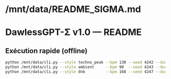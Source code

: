 # /mnt/data/README_SIGMA.md
# DawlessGPT-Σ v1.0 — README

## Exécution rapide (offline)
```bash
python /mnt/data/cli.py --style techno_peak --bpm 130 --seed 4242 --dur 84
python /mnt/data/cli.py --style ambient     --bpm 90  --seed 4243 --dur 90
python /mnt/data/cli.py --style dnb         --bpm 168 --seed 4247 --dur 72
